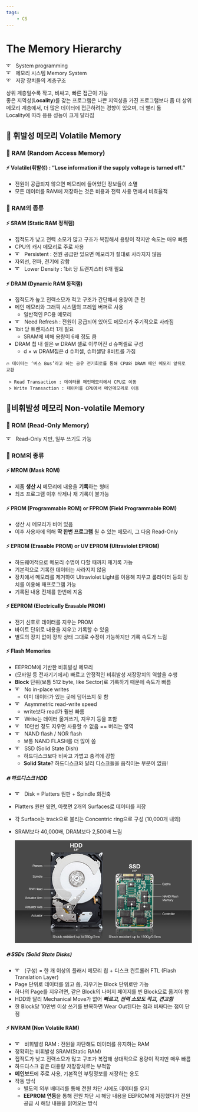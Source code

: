 ```yaml
---
tags:
    - CS
---
```


# The Memory Hierarchy

➰　System programming <br>
➰　메모리 시스템 Memory System <br>
➰　저장 장치들의 계층구조

상위 계층일수록 작고, 비싸고, 빠른 접근이 가능<br>
좋은 지역성(**Locality**)를 갖는 프로그램은 나쁜 지역성을 가진 프로그램보다 좀 더 상위 메모리 계층에서, 더 많은 데이터에 접근하려는 경향이 있으며, 더 빨리 돎<br>
Locality에 따라 응용 성능이 크게 달라짐

## 🎇 휘발성 메모리 Volatile Memory
### 📌 RAM (Random Access Memory)
#### ⚡ Volatile(휘발성) : “Lose information if the supply voltage is turned off.”
- 전원이 공급되지 않으면 메모리에 들어있던 정보들이 소멸
- 모든 데이터를 RAM에 저장하는 것은 비용과 전력 사용 면에서 비효율적

### 📌 RAM의 종류
#### ⚡ SRAM (Static RAM 정적램)
- 집적도가 낮고 전력 소모가 많고 구조가 복잡해서 용량이 작지만 속도는 매우 빠름
- CPU의 캐시 메모리로 주로 사용
- ➰　Persistent : 전원 공급만 있으면 메모리가 절대로 사라지지 않음
- 자외선, 전파, 전기에 강함
- ➰　Lower Density : 1bit 당 트랜지스터 6개 필요
#### ⚡ DRAM (Dynamic RAM 동적램)
- 집적도가 높고 전력소모가 적고 구조가 간단해서 용량이 큰 편
- 메인 메모리와 그래픽 시스템의 프레임 버퍼로 사용
    - 일반적인 PC용 메모리
- ➰　Need Refresh : 전원이 공급되어 있어도 메모리가 주기적으로 사라짐
- 1bit 당 트랜지스터 1개 필요
    - SRAM에 비해 용량이 6배 정도 큼
- DRAM 칩 내 셀은 w DRAM 셀로 이루어진 d 슈퍼셀로 구성
    - d × w DRAM칩은 d 슈퍼셀, 슈퍼셀당 8비트를 가짐

```
🔥 데이터는 ‘버스 Bus’라고 하는 공유 전기회로를 통해 CPU와 DRAM 메인 메모리 앞뒤로 교환

 > Read Transaction : 데이터를 메인메모리에서 CPU로 이동
 > Write Transaction : 데이터를 CPU에서 메인메모리로 이동
```

## 🎇비휘발성 메모리 Non-volatile Memory
### 📌 ROM (Read-Only Memory)
➰　Read-Only 지만, 일부 쓰기도 가능

### 📌 ROM의 종류
#### ⚡ MROM (Mask ROM)
- 제품 **생산 시** 메모리에 내용을 **기록**하는 형태
- 최초 프로그램 이후 삭제나 재 기록이 불가능

#### ⚡ PROM (Programmable ROM) or FPROM (Field Programmable ROM)
- 생산 시 메모리가 비어 있음
- 이후 사용자에 의해 **딱 한번 프로그램** 될 수 있는 메모리, 그 다음 Read-Only

#### ⚡ EPROM (Erasable PROM) or UV EPROM (Ultraviolet EPROM)
- 하드웨어적으로 메모리 수명이 다할 때까지 재기록 가능
- 기본적으로 기록한 데이터는 사라지지 않음
- 장치에서 메모리를 제거하여 Ultraviolet Light를 이용해 지우고 롬라이터 등의 장치를 이용해 재프로그램 가능
- 기록된 내용 전체를 한번에 지움

#### ⚡ EEPROM (Electrically Erasable PROM)
- 전기 신호로 데이터를 지우는 PROM
- 바이트 단위로 내용을 지우고 기록할 수 있음
- 별도의 장치 없이 장착 상태 그대로 수정이 가능하지만 기록 속도가 느림

#### ⚡ Flash Memories
- EEPROM에 기반한 비휘발성 메모리
- (모바일 등 전자기기에서) 빠르고 안정적인 비휘발성 저장장치의 역할을 수행
- **Block** 단위(보통 512 byte, like Sector)로 기록하기 때문에 속도가 빠름
- ➰　No in-place writes
    - 이미 데이터가 있는 곳에 덮어쓰지 못 함
- ➰　Asymmetric read-write speed
    - write보다 read가 훨씬 빠름
- ➰　Write는 데이터 옮겨쓰기, 지우기 등을 포함
- ➰　10만번 정도 지우면 사용할 수 없음 == 버리는 영역
- ➰　NAND flash / NOR flash
    - 보통 NAND FLASH를 더 많이 씀
- ➰　SSD (Solid State Dish)
    - 하드디스크보다 비싸고 가볍고 충격에 강함
    - **Solid State**? 하드디스크와 달리 디스크들을 움직이는 부분이 없음!

##### 🔥 하드디스크 HDD
- ➰　Disk = Platters 원판 + Spindle 회전축
- Platters 원판 윗면, 아랫면 2개의 Surfaces로 데이터를 저장
- 각 Surface는 track으로 불리는 Concentric ring으로 구성 (10,000개 내외)
- SRAM보다 40,000배, DRAM보다 2,500배 느림

    ![HDD vs SSD|140x80](../Assets/hdd-vs-ssd.png)

##### 🔥 SSDs (Solid State Disks)
- ➰　(구성) = 한 개 이상의 플래시 메모리 칩 + 디스크 컨트롤러 FTL (Flash Translation Layer)
- Page 단위로 데이터를 읽고 씀, 지우기는 Block 단위로만 가능
- 하나의 Page를 지우려면, 같은 Block의 나머지 페이지를 빈 Block으로 옮겨야 함
- HDD와 달리 Mechanical Move가 없어 ***빠르고, 전력 소모도 적고, 견고함***
- 한 Block당 10만번 이상 쓰기를 반복하면 Wear Out된다는 점과 비싸다는 점이 단점

#### ⚡ NVRAM (Non Volatile RAM)
- ➰　비휘발성 RAM : 전원을 차단해도 데이터를 유지하는 RAM
- 정확히는 비휘발성 SRAM(Static RAM)
- 집적도가 낮고 전력소모가 많고 구조가 복잡해 상대적으로 용량이 작지만 매우 빠름
- 하드디스크 같은 대용량 저장장치로는 부적합
- **메인보드**에 주로 사용, 기본적인 부팅정보를 저장하는 용도
- 작동 방식
    - 별도의 외부 배터리를 통해 전원 차단 시에도 데이터를 유지
    - **EEPROM 연동**을 통해 전원 차단 시 해당 내용을 EEPROM에 저장했다가 전원 공급 시 해당 내용을 읽어오는 방식
